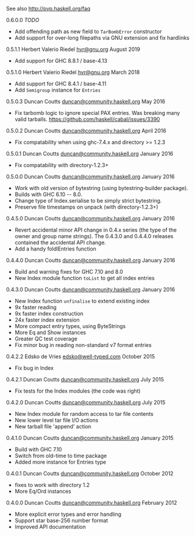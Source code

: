 See also http://pvp.haskell.org/faq

0.6.0.0 *TODO*

  * Add offending path as new field to `TarBombError` constructor
  * Add support for over-long filepaths via GNU extension and fix hardlinks

0.5.1.1 Herbert Valerio Riedel <hvr@gnu.org> August 2019

  * Add support for GHC 8.8.1 / base-4.13

0.5.1.0 Herbert Valerio Riedel <hvr@gnu.org> March 2018

  * Add support for GHC 8.4.1 / base-4.11
  * Add `Semigroup` instance for `Entries`

0.5.0.3 Duncan Coutts <duncan@community.haskell.org> May 2016

  * Fix tarbomb logic to ignore special PAX entries. Was breaking many
    valid tarballs. https://github.com/haskell/cabal/issues/3390

0.5.0.2 Duncan Coutts <duncan@community.haskell.org> April 2016

  * Fix compatability when using ghc-7.4.x and directory >= 1.2.3

0.5.0.1 Duncan Coutts <duncan@community.haskell.org> January 2016

  * Fix compatability with directory-1.2.3+

0.5.0.0 Duncan Coutts <duncan@community.haskell.org> January 2016

  * Work with old version of bytestring (using bytestring-builder package).
  * Builds with GHC 6.10 -- 8.0.
  * Change type of Index.serialise to be simply strict bytestring.
  * Preserve file timestamps on unpack (with directory-1.2.3+)

0.4.5.0 Duncan Coutts <duncan@community.haskell.org> January 2016

  * Revert accidental minor API change in 0.4.x series (the type of the
    owner and group name strings). The 0.4.3.0 and 0.4.4.0 releases
    contained the accidental API change.
  * Add a handy foldlEntries function

0.4.4.0 Duncan Coutts <duncan@community.haskell.org> January 2016

  * Build and warning fixes for GHC 7.10 and 8.0
  * New Index module function `toList` to get all index entries

0.4.3.0 Duncan Coutts <duncan@community.haskell.org> January 2016

  * New Index function `unfinalise` to extend existing index
  * 9x  faster reading
  * 9x  faster index construction
  * 24x faster index extension
  * More compact entry types, using ByteStrings
  * More Eq and Show instances
  * Greater QC test coverage
  * Fix minor bug in reading non-standard v7 format entries

0.4.2.2 Edsko de Vries <edsko@well-typed.com> October 2015

  * Fix bug in Index

0.4.2.1 Duncan Coutts <duncan@community.haskell.org> July 2015

  * Fix tests for the Index modules (the code was right)

0.4.2.0 Duncan Coutts <duncan@community.haskell.org> July 2015

  * New Index module for random access to tar file contents
  * New lower level tar file I/O actions
  * New tarball file 'append' action

0.4.1.0 Duncan Coutts <duncan@community.haskell.org> January 2015

  * Build with GHC 7.10
  * Switch from old-time to time package
  * Added more instance for Entries type

0.4.0.1 Duncan Coutts <duncan@community.haskell.org> October 2012

  * fixes to work with directory 1.2
  * More Eq/Ord instances

0.4.0.0 Duncan Coutts <duncan@community.haskell.org> February 2012

  * More explicit error types and error handling
  * Support star base-256 number format
  * Improved API documentation
